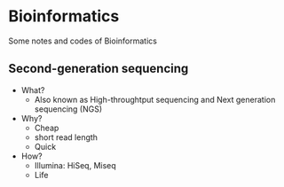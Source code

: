 # Bioinformatics
Some notes and codes of Bioinformatics
## Second-generation sequencing
- What?
  - Also known as High-throughtput sequencing and Next generation sequencing (NGS)
- Why?
  - Cheap
  - short read length
  - Quick
- How?
  - Illumina: HiSeq, Miseq
  - Life
